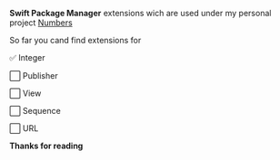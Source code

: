 **Swift Package Manager** extensions wich are used under my personal project [Numbers](https://github.com/michelgoni/Numbers)

So far you cand find extensions for 

✅ Integer

⬜ Publisher

⬜ View

⬜ Sequence

⬜ URL


**Thanks for reading**
